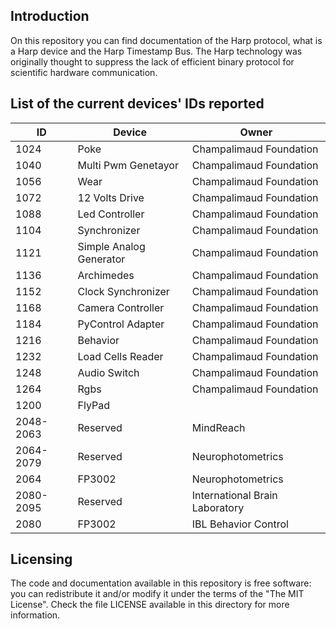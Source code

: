 ## Introduction

On this repository you can find documentation of the Harp protocol, what is a Harp device and the Harp Timestamp Bus.
The Harp technology was originally thought to suppress the lack of efficient binary protocol for scientific hardware communication.

## List of the current devices' IDs reported

| ID |Device |Owner  |
|-|-|-|
|1024 |Poke |Champalimaud Foundation
|1040 |Multi Pwm Genetayor |Champalimaud Foundation
|1056 |Wear |Champalimaud Foundation
|1072 |12 Volts Drive |Champalimaud Foundation
|1088 |Led Controller |Champalimaud Foundation
|1104 |Synchronizer |Champalimaud Foundation
|1121 |Simple Analog Generator |Champalimaud Foundation
|1136 |Archimedes |Champalimaud Foundation
|1152 |Clock Synchronizer |Champalimaud Foundation
|1168 |Camera Controller |Champalimaud Foundation
|1184 |PyControl Adapter |Champalimaud Foundation
|1216 |Behavior |Champalimaud Foundation
|1232 |Load Cells Reader |Champalimaud Foundation
|1248 |Audio Switch |Champalimaud Foundation
|1264 |Rgbs |Champalimaud Foundation
|1200 |FlyPad |
|2048-2063| Reserved | MindReach
|2064-2079| Reserved | Neurophotometrics
|2064| FP3002 | Neurophotometrics
|2080-2095| Reserved | International Brain Laboratory
|2080| FP3002 | IBL Behavior Control

## Licensing

The code and documentation available in this repository is free software: you can redistribute it and/or modify it under the terms of the "The MIT License".
Check the file LICENSE available in this directory for more information.